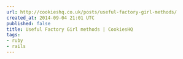 ```yaml
---
url: http://cookieshq.co.uk/posts/useful-factory-girl-methods/
created_at: 2014-09-04 21:01 UTC
published: false
title: Useful Factory Girl methods | CookiesHQ
tags:
- ruby
- rails
---
```



